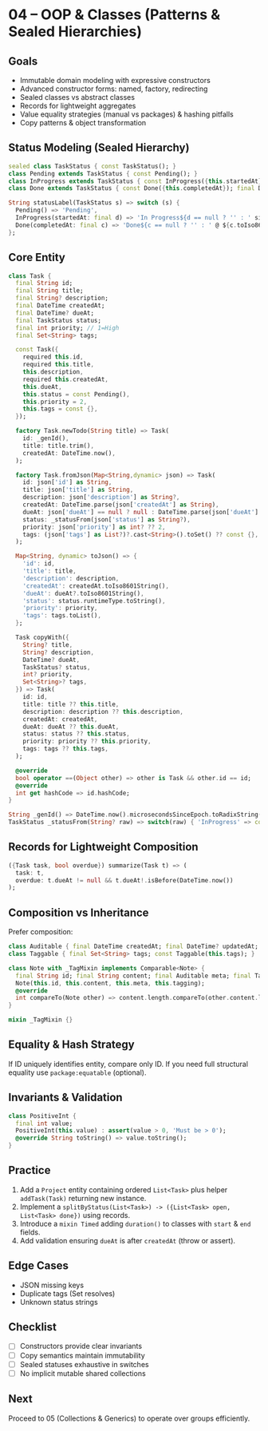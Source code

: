 # 04 – OOP & Classes (Patterns & Sealed Hierarchies)

## Goals
* Immutable domain modeling with expressive constructors
* Advanced constructor forms: named, factory, redirecting
* Sealed classes vs abstract classes
* Records for lightweight aggregates
* Value equality strategies (manual vs packages) & hashing pitfalls
* Copy patterns & object transformation

## Status Modeling (Sealed Hierarchy)
```dart
sealed class TaskStatus { const TaskStatus(); }
class Pending extends TaskStatus { const Pending(); }
class InProgress extends TaskStatus { const InProgress({this.startedAt}); final DateTime? startedAt; }
class Done extends TaskStatus { const Done({this.completedAt}); final DateTime? completedAt; }

String statusLabel(TaskStatus s) => switch (s) {
  Pending() => 'Pending',
  InProgress(startedAt: final d) => 'In Progress${d == null ? '' : ' since ${d.toIso8601String()}'}',
  Done(completedAt: final c) => 'Done${c == null ? '' : ' @ ${c.toIso8601String()}'}',
};
```

## Core Entity
```dart
class Task {
  final String id;
  final String title;
  final String? description;
  final DateTime createdAt;
  final DateTime? dueAt;
  final TaskStatus status;
  final int priority; // 1=High
  final Set<String> tags;

  const Task({
    required this.id,
    required this.title,
    this.description,
    required this.createdAt,
    this.dueAt,
    this.status = const Pending(),
    this.priority = 2,
    this.tags = const {},
  });

  factory Task.newTodo(String title) => Task(
    id: _genId(),
    title: title.trim(),
    createdAt: DateTime.now(),
  );

  factory Task.fromJson(Map<String,dynamic> json) => Task(
    id: json['id'] as String,
    title: json['title'] as String,
    description: json['description'] as String?,
    createdAt: DateTime.parse(json['createdAt'] as String),
    dueAt: json['dueAt'] == null ? null : DateTime.parse(json['dueAt'] as String),
    status: _statusFrom(json['status'] as String?),
    priority: json['priority'] as int? ?? 2,
    tags: (json['tags'] as List?)?.cast<String>().toSet() ?? const {},
  );

  Map<String, dynamic> toJson() => {
    'id': id,
    'title': title,
    'description': description,
    'createdAt': createdAt.toIso8601String(),
    'dueAt': dueAt?.toIso8601String(),
    'status': status.runtimeType.toString(),
    'priority': priority,
    'tags': tags.toList(),
  };

  Task copyWith({
    String? title,
    String? description,
    DateTime? dueAt,
    TaskStatus? status,
    int? priority,
    Set<String>? tags,
  }) => Task(
    id: id,
    title: title ?? this.title,
    description: description ?? this.description,
    createdAt: createdAt,
    dueAt: dueAt ?? this.dueAt,
    status: status ?? this.status,
    priority: priority ?? this.priority,
    tags: tags ?? this.tags,
  );

  @override
  bool operator ==(Object other) => other is Task && other.id == id;
  @override
  int get hashCode => id.hashCode;
}

String _genId() => DateTime.now().microsecondsSinceEpoch.toRadixString(36);
TaskStatus _statusFrom(String? raw) => switch(raw) { 'InProgress' => const InProgress(), 'Done' => const Done(), _ => const Pending() };
```

## Records for Lightweight Composition
```dart
({Task task, bool overdue}) summarize(Task t) => (
  task: t,
  overdue: t.dueAt != null && t.dueAt!.isBefore(DateTime.now())
);
```

## Composition vs Inheritance
Prefer composition:
```dart
class Auditable { final DateTime createdAt; final DateTime? updatedAt; const Auditable(this.createdAt, this.updatedAt); }
class Taggable { final Set<String> tags; const Taggable(this.tags); }

class Note with _TagMixin implements Comparable<Note> {
  final String id; final String content; final Auditable meta; final Taggable tagging;
  Note(this.id, this.content, this.meta, this.tagging);
  @override
  int compareTo(Note other) => content.length.compareTo(other.content.length);
}

mixin _TagMixin {}
```

## Equality & Hash Strategy
If ID uniquely identifies entity, compare only ID. If you need full structural equality use `package:equatable` (optional).

## Invariants & Validation
```dart
class PositiveInt {
  final int value;
  PositiveInt(this.value) : assert(value > 0, 'Must be > 0');
  @override String toString() => value.toString();
}
```

## Practice
1. Add a `Project` entity containing ordered `List<Task>` plus helper `addTask(Task)` returning new instance.
2. Implement a `splitByStatus(List<Task>) -> ({List<Task> open, List<Task> done})` using records.
3. Introduce a `mixin Timed` adding `duration()` to classes with `start` & `end` fields.
4. Add validation ensuring `dueAt` is after `createdAt` (throw or assert).

## Edge Cases
* JSON missing keys
* Duplicate tags (Set resolves)
* Unknown status strings

## Checklist
* [ ] Constructors provide clear invariants
* [ ] Copy semantics maintain immutability
* [ ] Sealed statuses exhaustive in switches
* [ ] No implicit mutable shared collections

## Next
Proceed to 05 (Collections & Generics) to operate over groups efficiently.

